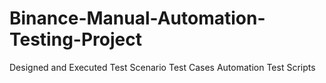 # Binance-Manual-Automation-Testing-Project
Designed and Executed Test Scenario
Test Cases
Automation Test Scripts

